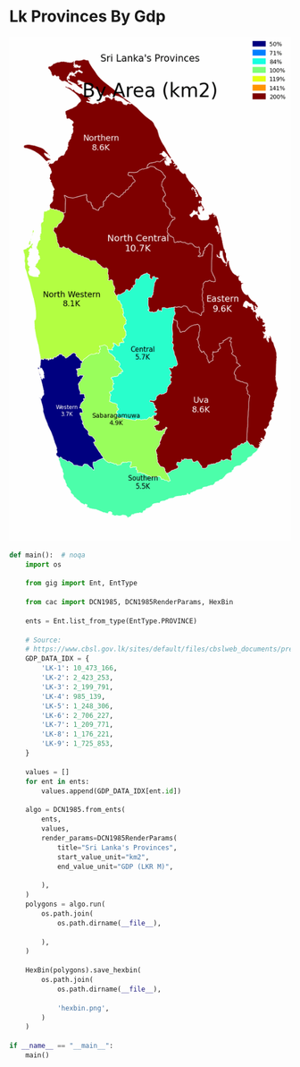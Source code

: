 # Lk Provinces By Gdp

<p  align="center">
    <img src="https://raw.githubusercontent.com/nuuuwan/continuous_area_cartograms/main/examples/lk_provinces_by_gdp/output/animated.gif" alt="alt" />
</p>

```python
def main():  # noqa
    import os

    from gig import Ent, EntType

    from cac import DCN1985, DCN1985RenderParams, HexBin

    ents = Ent.list_from_type(EntType.PROVINCE)

    # Source:
    # https://www.cbsl.gov.lk/sites/default/files/cbslweb_documents/press/pr/press_pgdp_2022_e.pdf
    GDP_DATA_IDX = {
        'LK-1': 10_473_166,
        'LK-2': 2_423_253,
        'LK-3': 2_199_791,
        'LK-4': 985_139,
        'LK-5': 1_248_306,
        'LK-6': 2_706_227,
        'LK-7': 1_209_771,
        'LK-8': 1_176_221,
        'LK-9': 1_725_853,
    }

    values = []
    for ent in ents:
        values.append(GDP_DATA_IDX[ent.id])

    algo = DCN1985.from_ents(
        ents,
        values,
        render_params=DCN1985RenderParams(
            title="Sri Lanka's Provinces",
            start_value_unit="km2",
            end_value_unit="GDP (LKR M)",

        ),
    )
    polygons = algo.run(
        os.path.join(
            os.path.dirname(__file__),
            
        ),
    )

    HexBin(polygons).save_hexbin(
        os.path.join(
            os.path.dirname(__file__),
            
            'hexbin.png',
        )
    )

if __name__ == "__main__":
    main()

```
